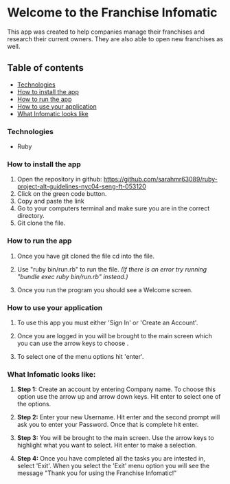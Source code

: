 Welcome to the Franchise Infomatic
================================================
This app was created to help companies manage their franchises and research their current owners. They are also able to open new franchises as well. 

## Table of contents
* [Technologies](#technologies)
* [How to install the app](#how-to-install-the-app )
* [How to run the app](#how-to-run-the-app)
* [How to use your application](#how-to-use-your-application)
* [What Infomatic looks like](#what-infomatic-look-like)





### **Technologies**
* Ruby


### **How to install the app**
1. Open the repository in github: https://github.com/sarahmr63089/ruby-project-alt-guidelines-nyc04-seng-ft-053120
2. Click on the green code button.
3. Copy and paste the link
4. Go to your computers terminal and make sure you are in the correct directory.
5. Git clone the file. 


### **How to run the app**
1. Once you have git cloned the file cd into the file.

2. Use "ruby bin/run.rb" to run the file.  _(If there is an error try running "bundle exec ruby bin/run.rb" instead.)_

3. Once you run the program you should see a Welcome screen.


### **How to use your application**
1. To use this app you must either 'Sign In' or 'Create an Account'. 


2. Once you are logged in you will be brought to the main screen which you can use the arrow keys to choose . 

3. To select one of the menu options hit 'enter'.


### **What Infomatic looks like:**
1. **Step 1:** Create an account by entering Company name. To choose this option use the arrow up and arrow down keys. Hit enter to select one of the options.


2. **Step 2:** Enter your new Username. Hit enter and the second prompt will ask you to enter your Password. Once that is complete hit enter.

3. **Step 3:**  You will be brought to the main screen. Use the arrow keys to highlight what you want to select. Hit enter to make a selection.

4. **Step 4:** Once you have completed all the tasks you are intested in, select 'Exit'. When you select the 'Exit' menu option you will see the message "Thank you for using the Franchise Infomatic!"

